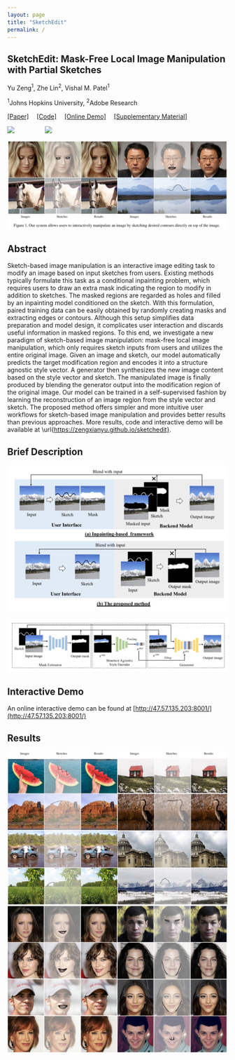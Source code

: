 ```yaml
---
layout: page
title: "SketchEdit"
permalink: /
---
```

## SketchEdit: Mask-Free Local Image Manipulation with Partial Sketches

Yu Zeng<sup>1</sup>, Zhe Lin<sup>2</sup>, Vishal M. Patel<sup>1</sup>

<sup>1</sup>Johns Hopkins University, <sup>2</sup>Adobe Research

[[Paper]]()&emsp; [[Code]](https://github.com/zengxianyu/sketchedit)&emsp; [[Online Demo]](#interactive-demo)&emsp; [[Supplementary Material]]()

<img src="face_gif.gif" width=360>&emsp;&emsp;&emsp;&emsp;&emsp;<img src="image_gif.gif" width=360>&emsp;

![](teaser.jpg)

## Abstract
Sketch-based image manipulation is an interactive image editing task to modify an image based on input sketches from users. Existing methods typically formulate this task as a conditional inpainting problem, which requires users to draw an extra mask indicating the region to modify in addition to sketches. The masked regions are regarded as holes and filled by an inpainting model conditioned on the sketch. With this formulation, paired training data can be easily obtained by randomly creating masks and extracting edges or contours. Although this setup simplifies data preparation and model design, it complicates user interaction and discards useful information in masked regions. To this end, we investigate a new paradigm of sketch-based image manipulation: mask-free local image manipulation, which  only requires sketch inputs from users and utilizes the entire original image. Given an image and sketch, our model automatically predicts the target modification region and encodes it into a structure agnostic style vector. A generator then synthesizes the new image content based on the style vector and sketch. The manipulated image is finally produced by blending the generator output into the modification region of the original image. Our model can be trained in a self-supervised fashion by learning the reconstruction of an image region from the style vector and sketch. The proposed method offers simpler and more intuitive user workflows for sketch-based image manipulation and provides better results than previous approaches. More results, code and interactive demo will be available at \url{https://zengxianyu.github.io/sketchedit}. 

## Brief Description
![](system_overview.png)

![](model_structure.png)

## Interactive Demo
An online interactive demo can be found at [http://47.57.135.203:8001/](http://47.57.135.203:8001/)

## Results
![](caption.png)
![](image_supp.jpg)
![](face_supp.jpg)
